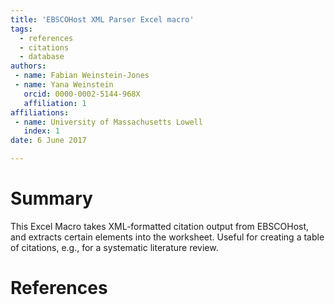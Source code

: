 ```yaml
---
title: 'EBSCOHost XML Parser Excel macro'
tags:
  - references
  - citations
  - database
authors:
 - name: Fabian Weinstein-Jones
 - name: Yana Weinstein
   orcid: 0000-0002-5144-968X
   affiliation: 1
affiliations:
 - name: University of Massachusetts Lowell
   index: 1
date: 6 June 2017

---
```


# Summary

This Excel Macro takes XML-formatted citation output from EBSCOHost, and extracts certain elements into the worksheet. Useful for creating a table of citations, e.g., for a systematic literature review.


# References
